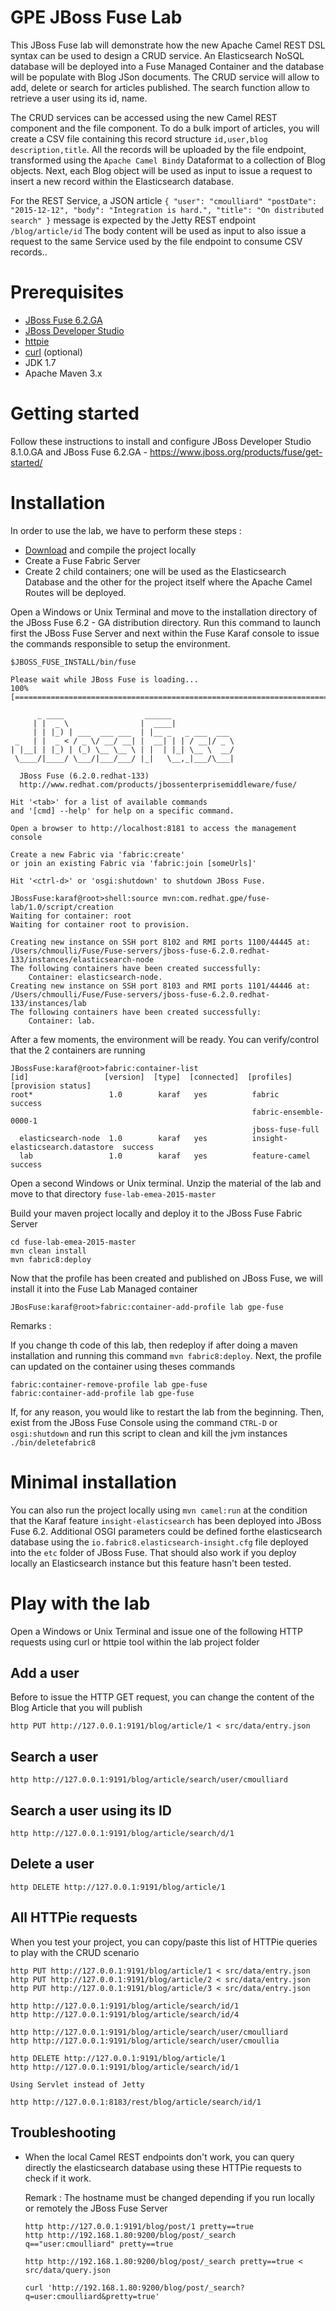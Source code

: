 # GPE JBoss Fuse Lab

This JBoss Fuse lab will demonstrate how the new Apache Camel REST DSL syntax can be used to design a CRUD service.
An Elasticsearch NoSQL database will be deployed into a Fuse Managed Container and the database will be populate with Blog JSon documents.
The CRUD service will allow to add, delete or search for articles published. The search function allow to retrieve a user using its id, name.

The CRUD services can be accessed using the new Camel REST component and the file component. To do a bulk import of articles, you will create a CSV file containing this
record structure `id,user,blog description,title`. All the records will be uploaded by the file endpoint, transformed using the `Apache Camel Bindy` Dataformat to a collection of Blog objects.
Next, each Blog object will be used as input to issue a request to insert a new record within the Elasticsearch database.

For the REST Service, a JSON article `{ "user": "cmoulliard" "postDate": "2015-12-12", "body": "Integration is hard.", "title": "On distributed search" }` message is expected by the Jetty REST endpoint `/blog/article/id` 
The body content will be used as input to also issue a request to the same Service used by the file endpoint to consume CSV records.. 

# Prerequisites

- [JBoss Fuse 6.2.GA](http://www.jboss.org/download-manager/file/jboss-fuse-6.2.0.GA-full_zip.zip)
- [JBoss Developer Studio](http://www.jboss.org/download-manager/file/jboss-devstudio-8.1.0.GA-standalone_jar.jar)
- [httpie](https://github.com/jkbrzt/httpie) 
- [curl](http://curl.haxx.se/download.html) (optional)
- JDK 1.7
- Apache Maven 3.x

# Getting started

Follow these instructions to install and configure JBoss Developer Studio 8.1.0.GA and JBoss Fuse 6.2.GA - https://www.jboss.org/products/fuse/get-started/

# Installation

In order to use the lab, we have to perform these steps :
 
 - [Download](https://github.com/gpe-mw-training/fuse-lab-emea-2015/archive/master.zip) and compile the project locally
 - Create a Fuse Fabric Server
 - Create 2 child containers; one will be used as the Elasticsearch Database and the other for the project itself where the Apache Camel Routes will be deployed.

Open a Windows or Unix Terminal and move to the installation directory of the JBoss Fuse 6.2 - GA distribution directory.
Run this command to launch first the JBoss Fuse Server and next within the Fuse Karaf console to issue the commands responsible to setup the environment.

````
$JBOSS_FUSE_INSTALL/bin/fuse

Please wait while JBoss Fuse is loading...
100% [========================================================================]

      _ ____                  ______
     | |  _ \                |  ____|
     | | |_) | ___  ___ ___  | |__ _   _ ___  ___
 _   | |  _ < / _ \/ __/ __| |  __| | | / __|/ _ \
| |__| | |_) | (_) \__ \__ \ | |  | |_| \__ \  __/
 \____/|____/ \___/|___/___/ |_|   \__,_|___/\___|

  JBoss Fuse (6.2.0.redhat-133)
  http://www.redhat.com/products/jbossenterprisemiddleware/fuse/

Hit '<tab>' for a list of available commands
and '[cmd] --help' for help on a specific command.

Open a browser to http://localhost:8181 to access the management console

Create a new Fabric via 'fabric:create'
or join an existing Fabric via 'fabric:join [someUrls]'

Hit '<ctrl-d>' or 'osgi:shutdown' to shutdown JBoss Fuse.

JBossFuse:karaf@root>shell:source mvn:com.redhat.gpe/fuse-lab/1.0/script/creation
Waiting for container: root
Waiting for container root to provision.

Creating new instance on SSH port 8102 and RMI ports 1100/44445 at: /Users/chmoulli/Fuse/Fuse-servers/jboss-fuse-6.2.0.redhat-133/instances/elasticsearch-node
The following containers have been created successfully:
	Container: elasticsearch-node.
Creating new instance on SSH port 8103 and RMI ports 1101/44446 at: /Users/chmoulli/Fuse/Fuse-servers/jboss-fuse-6.2.0.redhat-133/instances/lab
The following containers have been created successfully:
	Container: lab.
````

After a few moments, the environment will be ready. You can verify/control that the 2 containers are running

```
JBossFuse:karaf@root>fabric:container-list
[id]                 [version]  [type]  [connected]  [profiles]                       [provision status]
root*                 1.0        karaf   yes          fabric                           success
                                                      fabric-ensemble-0000-1
                                                      jboss-fuse-full
  elasticsearch-node  1.0        karaf   yes          insight-elasticsearch.datastore  success
  lab                 1.0        karaf   yes          feature-camel                    success
```

Open a second Windows or Unix terminal. Unzip the material of the lab and move to that directory `fuse-lab-emea-2015-master`

Build your maven project locally and deploy it to the JBoss Fuse Fabric Server

```
cd fuse-lab-emea-2015-master
mvn clean install
mvn fabric8:deploy
```

Now that the profile has been created and published on JBoss Fuse, we will install it into the Fuse Lab Managed container

```
JBosFuse:karaf@root>fabric:container-add-profile lab gpe-fuse
```

Remarks : 

If you change th code of this lab, then redeploy if after doing a maven installation and running this command `mvn fabric8:deploy`.
Next, the profile can updated on the container using theses commands

```
fabric:container-remove-profile lab gpe-fuse
fabric:container-add-profile lab gpe-fuse
```

If, for any reason, you would like to restart the lab from the beginning. Then, exist from the JBoss Fuse Console using the command `CTRL-D` or `osgi:shutdown` 
and run this script to clean and kill the jvm instances `./bin/deletefabric8`

# Minimal installation

You can also run the project locally using `mvn camel:run` at the condition that the Karaf feature `insight-elasticsearch` has been deployed into JBoss Fuse 6.2.
Additional OSGI parameters could be defined forthe elasticsearch database using the `io.fabric8.elasticsearch-insight.cfg` file deployed into the `etc` folder of JBoss Fuse.
That should also work if you deploy locally an Elasticsearch instance but this feature hasn't been tested.

# Play with the lab

Open a Windows or Unix Terminal and issue one of the following HTTP requests using curl or httpie tool within the lab project folder

## Add a user

Before to issue the HTTP GET request, you can change the content of the Blog Article that you will publish

````
http PUT http://127.0.0.1:9191/blog/article/1 < src/data/entry.json
````

## Search a user

````
http http://127.0.0.1:9191/blog/article/search/user/cmoulliard
````

## Search a user using its ID

````
http http://127.0.0.1:9191/blog/article/search/d/1
````

## Delete a user

````
http DELETE http://127.0.0.1:9191/blog/article/1
````

## All HTTPie requests

When you test your project, you can copy/paste this list of HTTPie queries to play with the CRUD scenario

````
http PUT http://127.0.0.1:9191/blog/article/1 < src/data/entry.json
http PUT http://127.0.0.1:9191/blog/article/2 < src/data/entry.json
http PUT http://127.0.0.1:9191/blog/article/3 < src/data/entry.json

http http://127.0.0.1:9191/blog/article/search/id/1
http http://127.0.0.1:9191/blog/article/search/id/4

http http://127.0.0.1:9191/blog/article/search/user/cmoulliard
http http://127.0.0.1:9191/blog/article/search/user/cmoullia

http DELETE http://127.0.0.1:9191/blog/article/1
http http://127.0.0.1:9191/blog/article/search/id/1

Using Servlet instead of Jetty

http http://127.0.0.1:8183/rest/blog/article/search/id/1
````

## Troubleshooting

- When the local Camel REST endpoints don't work, you can query directly the elasticsearch database using these HTTPie requests to check if it work.

  Remark : The hostname must be changed depending if you run locally or remotely the JBoss Fuse Server

  ```
  http http://127.0.0.1:9191/blog/post/1 pretty==true
  http http://192.168.1.80:9200/blog/post/_search q=="user:cmoulliard" pretty==true
  
  http http://192.168.1.80:9200/blog/post/_search pretty==true < src/data/query.json
  
  curl 'http://192.168.1.80:9200/blog/post/_search?q=user:cmoulliard&pretty=true'
  ```  

